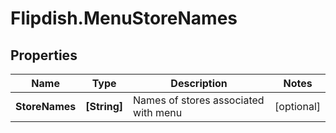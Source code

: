 # Flipdish.MenuStoreNames

## Properties
Name | Type | Description | Notes
------------ | ------------- | ------------- | -------------
**StoreNames** | **[String]** | Names of stores associated with menu | [optional] 



